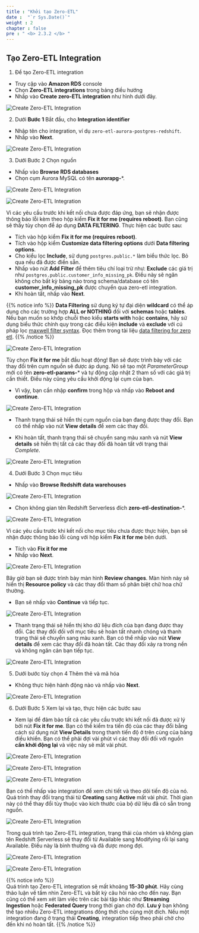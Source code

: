 ```yaml
---
title : "Khởi tạo Zero-ETL"
date :  "`r Sys.Date()`" 
weight : 2 
chapter : false
pre : " <b> 2.3.2 </b> "
---
```


## Tạo Zero-ETL Integration

1. Để tạo Zero-ETL integration
+ Truy cập vào **Amazon RDS** console
+ Chọn **Zero-ETL integrations** trong bảng điều hướng
+ Nhấp vào **Create zero-ETL integration** như hình dưới đây.

![Create Zero-ETL Integration](/images/2.Zero-ETLIntegration/10.png)

2. Dưới **Bước 1** Bắt đầu, cho **Integration identifier**
+ Nhập tên cho integration, ví dụ `zero-etl-aurora-postgres-redshift`.
+ Nhấp vào **Next**.

![Create Zero-ETL Integration](/images/2.Zero-ETLIntegration/117.png)

3. Dưới Bước 2 Chọn nguồn
+ Nhấp vào **Browse RDS databases**
+ Chọn cụm Aurora MySQL có tên **aurorapg-***.

![Create Zero-ETL Integration](/images/2.Zero-ETLIntegration/12.png)

![Create Zero-ETL Integration](/images/2.Zero-ETLIntegration/118.png)

Vì các yêu cầu trước khi kết nối chưa được đáp ứng, bạn sẽ nhận được thông báo lỗi kèm theo hộp kiểm **Fix it for me (requires reboot)**. Bạn cũng sẽ thấy tùy chọn để áp dụng **DATA FILTERING**. Thực hiện các bước sau:

+ Tích vào hộp kiểm **Fix it for me (requires reboot)**.
+ Tích vào hộp kiểm **Customize data filtering options** dưới **Data filtering options**.
+ Cho kiểu lọc **Include**, sử dụng `postgres.public.*` làm biểu thức lọc. Bỏ qua nếu đã được điền sẵn.
+ Nhấp vào nút **Add Filter** để thêm tiêu chí loại trừ như: **Exclude** các giá trị như `postgres.public.customer_info_missing_pk`. Điều này sẽ ngăn không cho bất kỳ bảng nào trong schema/database có tên **customer_info_missing_pk** được chuyển qua zero-etl integration.
+ Khi hoàn tất, nhấp vào **Next**.

{{% notice info %}}
**Data Filtering** sử dụng ký tự đại diện **wildcard** có thể áp dụng cho các trường hợp **ALL or NOTHING** đối với **schemas** hoặc **tables**. Nếu bạn muốn so khớp chuỗi theo kiểu **starts with** hoặc **contains**, hãy sử dụng biểu thức chính quy trong các điều kiện **include** và **exclude** với cú pháp lọc [maxwell filter syntax](https://maxwells-daemon.io/filtering/). Đọc thêm trong tài liệu [data filtering for zero etl](https://docs.aws.amazon.com/AmazonRDS/latest/AuroraUserGuide/zero-etl.filtering.html#zero-etl.filtering-format).
{{% /notice %}}

![Create Zero-ETL Integration](/images/2.Zero-ETLIntegration/119.png)

Tùy chọn **Fix it for me** bắt đầu hoạt động! Bạn sẽ được trình bày với các thay đổi trên cụm nguồn sẽ được áp dụng. Nó sẽ tạo một *ParameterGroup* mới có tên **zero-etl-params-*** và tự động cập nhật 2 tham số với các giá trị cần thiết. Điều này cũng yêu cầu khởi động lại cụm của bạn.
+ Vì vậy, bạn cần nhập **confirm** trong hộp và nhấp vào **Reboot and continue**.

![Create Zero-ETL Integration](/images/2.Zero-ETLIntegration/120.png)

+ Thanh trạng thái sẽ hiển thị cụm nguồn của bạn đang được thay đổi. Bạn có thể nhấp vào nút **View details** để xem các thay đổi.

+ Khi hoàn tất, thanh trạng thái sẽ chuyển sang màu xanh và nút **View details** sẽ hiển thị tất cả các thay đổi đã hoàn tất với trạng thái *Complete*.

![Create Zero-ETL Integration](/images/2.Zero-ETLIntegration/121.png)

4. Dưới Bước 3 Chọn mục tiêu
+ Nhấp vào **Browse Redshift data warehouses**

![Create Zero-ETL Integration](/images/2.Zero-ETLIntegration/19.png)

+ Chọn không gian tên Redshift Serverless đích **zero-etl-destination-***.

![Create Zero-ETL Integration](/images/2.Zero-ETLIntegration/20.png)

Vì các yêu cầu trước khi kết nối cho mục tiêu chưa được thực hiện, bạn sẽ nhận được thông báo lỗi cùng với hộp kiểm **Fix it for me** bên dưới.
+ Tích vào **Fix it for me**
+ Nhấp vào **Next**.

![Create Zero-ETL Integration](/images/2.Zero-ETLIntegration/122.png)

Bây giờ bạn sẽ được trình bày màn hình **Review changes**. Màn hình này sẽ hiển thị **Resource policy** và các thay đổi tham số phân biệt chữ hoa chữ thường.

+ Bạn sẽ nhấp vào **Continue** và tiếp tục.

![Create Zero-ETL Integration](/images/2.Zero-ETLIntegration/123.png)

+ Thanh trạng thái sẽ hiển thị kho dữ liệu đích của bạn đang được thay đổi. Các thay đổi đối với mục tiêu sẽ hoàn tất nhanh chóng và thanh trạng thái sẽ chuyển sang màu xanh. Bạn có thể nhấp vào nút **View details** để xem các thay đổi đã hoàn tất. Các thay đổi xảy ra trong nền và không ngăn cản bạn tiếp tục.

![Create Zero-ETL Integration](/images/2.Zero-ETLIntegration/124.png)

5. Dưới bước tùy chọn 4 Thêm thẻ và mã hóa
+ Không thực hiện hành động nào và nhấp vào **Next**.

![Create Zero-ETL Integration](/images/2.Zero-ETLIntegration/24.png)

6. Dưới Bước 5 Xem lại và tạo, thực hiện các bước sau
+ Xem lại để đảm bảo tất cả các yêu cầu trước khi kết nối đã được xử lý bởi nút **Fix it for me**. Bạn có thể kiểm tra tiến độ của các thay đổi bằng cách sử dụng nút **View Details** trong thanh tiến độ ở trên cùng của bảng điều khiển. Bạn có thể phải đợi vài phút vì các thay đổi đối với nguồn **cần khởi động lại** và việc này sẽ mất vài phút.

![Create Zero-ETL Integration](/images/2.Zero-ETLIntegration/125.png)

![Create Zero-ETL Integration](/images/2.Zero-ETLIntegration/126.png)

![Create Zero-ETL Integration](/images/2.Zero-ETLIntegration/127.png)

Bạn có thể nhấp vào integration để xem chi tiết và theo dõi tiến độ của nó. Quá trình thay đổi trạng thái từ **Creating** sang **Active** mất vài phút. Thời gian này có thể thay đổi tùy thuộc vào kích thước của bộ dữ liệu đã có sẵn trong nguồn.

![Create Zero-ETL Integration](/images/2.Zero-ETLIntegration/128.png)

Trong quá trình tạo Zero-ETL integration, trạng thái của nhóm và không gian tên Redshift Serverless sẽ thay đổi từ Available sang Modifying rồi lại sang Available. Điều này là bình thường và đã được mong đợi.

![Create Zero-ETL Integration](/images/2.Zero-ETLIntegration/29.png)

![Create Zero-ETL Integration](/images/2.Zero-ETLIntegration/30.png)

{{% notice info %}}  
Quá trình tạo Zero-ETL integration sẽ mất khoảng **15-30 phút**. Hãy cùng thảo luận về tầm nhìn Zero-ETL và bất kỳ câu hỏi nào cho đến nay. Bạn cũng có thể xem xét làm việc trên các bài tập khác như **Streaming Ingestion** hoặc **Federated Query** trong thời gian chờ đợi. **Lưu ý** bạn không thể tạo nhiều Zero-ETL integrations đồng thời cho cùng một đích. Nếu một integration đang ở trạng thái **Creating**, integration tiếp theo phải chờ cho đến khi nó hoàn tất.
{{% /notice %}}
